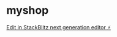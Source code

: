 # myshop

[Edit in StackBlitz next generation editor ⚡️](https://stackblitz.com/~/github.com/anuj-walkingtree/myshop)
